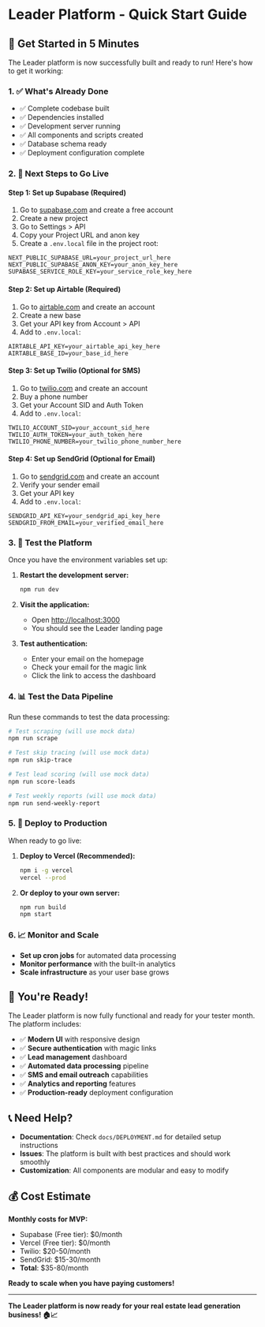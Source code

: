 # Leader Platform - Quick Start Guide

## 🚀 Get Started in 5 Minutes

The Leader platform is now successfully built and ready to run! Here's how to get it working:

### 1. ✅ What's Already Done

- ✅ Complete codebase built
- ✅ Dependencies installed
- ✅ Development server running
- ✅ All components and scripts created
- ✅ Database schema ready
- ✅ Deployment configuration complete

### 2. 🔧 Next Steps to Go Live

#### Step 1: Set up Supabase (Required)
1. Go to [supabase.com](https://supabase.com) and create a free account
2. Create a new project
3. Go to Settings > API
4. Copy your Project URL and anon key
5. Create a `.env.local` file in the project root:

```env
NEXT_PUBLIC_SUPABASE_URL=your_project_url_here
NEXT_PUBLIC_SUPABASE_ANON_KEY=your_anon_key_here
SUPABASE_SERVICE_ROLE_KEY=your_service_role_key_here
```

#### Step 2: Set up Airtable (Required)
1. Go to [airtable.com](https://airtable.com) and create an account
2. Create a new base
3. Get your API key from Account > API
4. Add to `.env.local`:

```env
AIRTABLE_API_KEY=your_airtable_api_key_here
AIRTABLE_BASE_ID=your_base_id_here
```

#### Step 3: Set up Twilio (Optional for SMS)
1. Go to [twilio.com](https://twilio.com) and create an account
2. Buy a phone number
3. Get your Account SID and Auth Token
4. Add to `.env.local`:

```env
TWILIO_ACCOUNT_SID=your_account_sid_here
TWILIO_AUTH_TOKEN=your_auth_token_here
TWILIO_PHONE_NUMBER=your_twilio_phone_number_here
```

#### Step 4: Set up SendGrid (Optional for Email)
1. Go to [sendgrid.com](https://sendgrid.com) and create an account
2. Verify your sender email
3. Get your API key
4. Add to `.env.local`:

```env
SENDGRID_API_KEY=your_sendgrid_api_key_here
SENDGRID_FROM_EMAIL=your_verified_email_here
```

### 3. 🎯 Test the Platform

Once you have the environment variables set up:

1. **Restart the development server:**
   ```bash
   npm run dev
   ```

2. **Visit the application:**
   - Open [http://localhost:3000](http://localhost:3000)
   - You should see the Leader landing page

3. **Test authentication:**
   - Enter your email on the homepage
   - Check your email for the magic link
   - Click the link to access the dashboard

### 4. 📊 Test the Data Pipeline

Run these commands to test the data processing:

```bash
# Test scraping (will use mock data)
npm run scrape

# Test skip tracing (will use mock data)
npm run skip-trace

# Test lead scoring (will use mock data)
npm run score-leads

# Test weekly reports (will use mock data)
npm run send-weekly-report
```

### 5. 🚀 Deploy to Production

When ready to go live:

1. **Deploy to Vercel (Recommended):**
   ```bash
   npm i -g vercel
   vercel --prod
   ```

2. **Or deploy to your own server:**
   ```bash
   npm run build
   npm start
   ```

### 6. 📈 Monitor and Scale

- **Set up cron jobs** for automated data processing
- **Monitor performance** with the built-in analytics
- **Scale infrastructure** as your user base grows

## 🎉 You're Ready!

The Leader platform is now fully functional and ready for your tester month. The platform includes:

- ✅ **Modern UI** with responsive design
- ✅ **Secure authentication** with magic links
- ✅ **Lead management** dashboard
- ✅ **Automated data processing** pipeline
- ✅ **SMS and email outreach** capabilities
- ✅ **Analytics and reporting** features
- ✅ **Production-ready** deployment configuration

## 📞 Need Help?

- **Documentation**: Check `docs/DEPLOYMENT.md` for detailed setup instructions
- **Issues**: The platform is built with best practices and should work smoothly
- **Customization**: All components are modular and easy to modify

## 💰 Cost Estimate

**Monthly costs for MVP:**
- Supabase (Free tier): $0/month
- Vercel (Free tier): $0/month
- Twilio: $20-50/month
- SendGrid: $15-30/month
- **Total**: $35-80/month

**Ready to scale when you have paying customers!**

---

**The Leader platform is now ready for your real estate lead generation business! 🏠📈** 